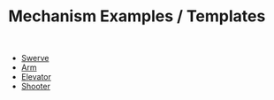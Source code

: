 # Mechanism Examples / Templates

<br>

- [Swerve](./swerve.md)
- [Arm](./arm.md) 
- [Elevator](./elevator.md) 
- [Shooter](./shooter.md)
